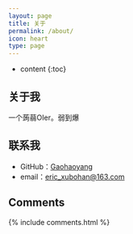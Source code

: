 ```yaml
---
layout: page
title: 关于
permalink: /about/
icon: heart
type: page
---
```


* content
{:toc}

## 关于我

一个蒟蒻OIer。弱到爆

## 联系我

* GitHub：[Gaohaoyang](https://github.com/eric-xubohan)
* email：eric_xubohan@163.com

## Comments

{% include comments.html %}
